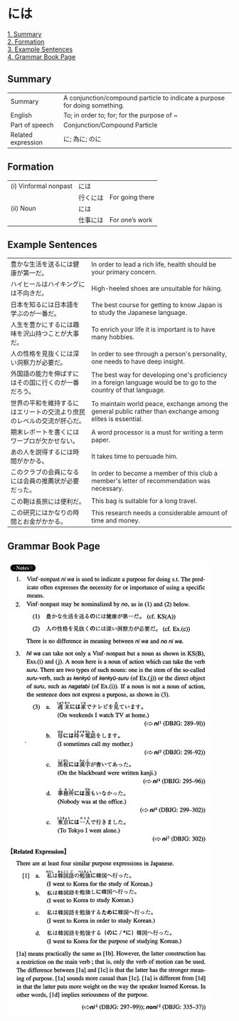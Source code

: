 # には

[1. Summary](#summary)<br>
[2. Formation](#formation)<br>
[3. Example Sentences](#example-sentences)<br>
[4. Grammar Book Page](#grammar-book-page)<br>


## Summary

<table><tr>   <td>Summary</td>   <td>A conjunction/compound particle to indicate a purpose for doing something.</td></tr><tr>   <td>English</td>   <td>To; in order to; for; for the purpose of ~</td></tr><tr>   <td>Part of speech</td>   <td>Conjunction/Compound Particle</td></tr><tr>   <td>Related expression</td>   <td>に; 為に; のに</td></tr></table>

## Formation

<table class="table"><tbody><tr class="tr head"><td class="td"><span class="numbers">(i)</span> <span class="bold">Vinformal nonpast</span></td><td class="td"><span class="concept">には</span></td><td class="td"></td></tr><tr class="tr"><td class="td"></td><td class="td"><span>行く</span><span class="concept">には</span></td><td class="td"><span>For going there</span></td></tr><tr class="tr head"><td class="td"><span class="numbers">(ii)</span> <span class="bold">Noun</span></td><td class="td"><span class="concept">には</span></td><td class="td"></td></tr><tr class="tr"><td class="td"></td><td class="td"><span>仕事</span><span class="concept">には</span></td><td class="td"><span>For one’s work</span></td></tr></tbody></table>

## Example Sentences

<table><tr>   <td>豊かな生活を送るには健康が第一だ。</td>   <td>In order to lead a rich life, health should be your primary concern.</td></tr><tr>   <td>ハイヒールはハイキングには不向きだ。</td>   <td>High-heeled shoes are unsuitable for hiking.</td></tr><tr>   <td>日本を知るには日本語を学ぶのが一番だ。</td>   <td>The best course for getting to know Japan is to study the Japanese language.</td></tr><tr>   <td>人生を豊かにするには趣味を沢山持つことが大事だ。</td>   <td>To enrich your life it is important is to have many hobbies.</td></tr><tr>   <td>人の性格を見抜くには深い洞察力が必要だ。</td>   <td>In order to see through a person's personality, one needs to have deep insight.</td></tr><tr>   <td>外国語の能力を伸ばすにはその国に行くのが一番だろう。</td>   <td>The best way for developing one's proficiency in a foreign language would be to go to the country of that language.</td></tr><tr>   <td>世界の平和を維持するにはエリートの交流より庶民のレベルの交流が肝心だ。</td>   <td>To maintain world peace, exchange among the general public rather than exchange among elites is essential.</td></tr><tr>   <td>期末レポートを書くにはワープロが欠かせない。</td>   <td>A word processor is a must for writing a term paper.</td></tr><tr>   <td>あの人を説得するには時間がかかる。</td>   <td>It takes time to persuade him.</td></tr><tr>   <td>このクラブの会員になるには会員の推薦状が必要だった。</td>   <td>In order to become a member of this club a member's letter of recommendation was necessary.</td></tr><tr>   <td>この鞄は長旅には便利だ。</td>   <td>This bag is suitable for a long travel.</td></tr><tr>   <td>この研究にはかなりの時間とお金がかかる。</td>   <td>This research needs a considerable amount of time and money.</td></tr></table>

## Grammar Book Page

![](../img/Intermediateには.png)

